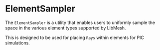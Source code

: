# ElementSampler

The `ElementSampler` is a utility that enables users to uniformly sample the space in the various element types supported by LibMesh.

This is designed to be used for placing `Rays` within elements for PIC simulations.
